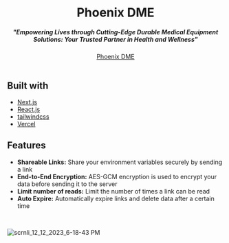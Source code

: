 <div align="center">
    <h1 align="center">Phoenix DME</h1>
    <h5>"Empowering Lives through Cutting-Edge Durable Medical Equipment Solutions: Your Trusted Partner in Health and Wellness"</h5>
</div>

<div align="center">
  <a href="https://phoenix.vercel.app">Phoenix DME</a>
</div>
<br/>

## Built with

- [Next.js](https://nextjs.org)
- [React.js](https://react.dev)
- [tailwindcss](https://tailwindcss.com)
- [Vercel](https://vercel.com?utm_source=envshare)

## Features

- **Shareable Links:** Share your environment variables securely by sending a
  link
- **End-to-End Encryption:** AES-GCM encryption is used to encrypt your data
  before sending it to the server
- **Limit number of reads:** Limit the number of times a link can be read
- **Auto Expire:** Automatically expire links and delete data after a certain
  time

<br/>

![scrnli_12_12_2023_6-18-43 PM](https://github.com/samuel-ma/phoenix/assets/82509653/9178fe86-3a9d-420b-8701-ed1c6bac0428)
